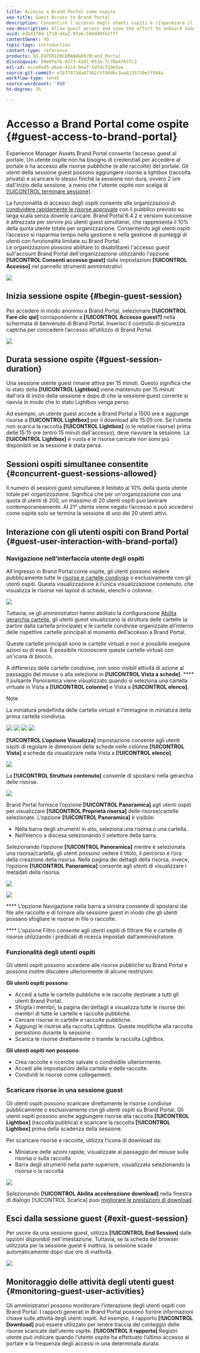 ```yaml
---
title: Accesso a Brand Portal come ospite
seo-title: Guest Access to Brand Portal
description: Consentire l'accesso degli utenti ospiti e risparmiare il lavoro per l'onboarding di numerosi utenti senza autenticazione.
seo-description: Allow guest access and save the effort to onboard numerous users without authentication.
uuid: edb4378d-1710-44a2-97a6-594d99f62fff
contentOwner: VG
topic-tags: introduction
content-type: reference
products: SG_EXPERIENCEMANAGER/Brand_Portal
discoiquuid: b9e9fe7b-0373-42d1-851b-7c76b47657c2
exl-id: ecce0a45-abae-41c4-9ea7-5dfdcf19e5ea
source-git-commit: e7877973da87362c5fddd6c3aa8135719eff044a
workflow-type: tm+mt
source-wordcount: '998'
ht-degree: 1%

---
```


# Accesso a Brand Portal come ospite {#guest-access-to-brand-portal}

Experience Manager Assets Brand Portal consente l’accesso guest al portale. Un utente ospite non ha bisogno di credenziali per accedere al portale e ha accesso alle risorse pubbliche (e alle raccolte) del portale. Gli utenti della sessione guest possono aggiungere risorse a lightbox (raccolta privata) e scaricare lo stesso finché la sessione non dura, ovvero 2 ore dall&#39;inizio della sessione, a meno che l&#39;utente ospite non scelga di [[!UICONTROL terminare sessione]](#exit-guest-session).

La funzionalità di accesso degli ospiti consente alle organizzazioni di [condividere rapidamente le risorse approvate](../using/brand-portal-sharing-folders.md#how-to-share-folders) con il pubblico previsto su larga scala senza doverle caricare. Brand Portal 6.4.2 e versioni successive è attrezzata per servire più utenti guest simultanei, che rappresenta il 10% della quota utente totale per organizzazione. Consentendo agli utenti ospiti l’accesso si risparmia tempo nella gestione e nella gestione di punteggi di utenti con funzionalità limitate su Brand Portal.\
Le organizzazioni possono abilitare (o disabilitare) l&#39;accesso guest sull&#39;account Brand Portal dell&#39;organizzazione utilizzando l&#39;opzione **[!UICONTROL Consenti accesso guest]** dalle impostazioni **[!UICONTROL Accesso]** nel pannello strumenti amministrativi.

<!--
Comment Type: annotation
Last Modified By: mgulati
Last Modified Date: 2018-08-17T10:42:59.879-0400
Removed the first para: "AEM Assets Brand Portal allows public users to enter the portal anonymously and have restricted access to the allowed public resources as guests. Organization users with guest role need not seek access and authentication from administrators."
-->

![](assets/enable-guest-access.png)

## Inizia sessione ospite {#begin-guest-session}

Per accedere in modo anonimo a Brand Portal, selezionare **[!UICONTROL Fare clic qui]** corrispondente a **[!UICONTROL Accesso guest?]** nella schermata di benvenuto di Brand Portal. Inserisci il controllo di sicurezza captcha per concedere l’accesso all’utilizzo di Brand Portal.

![](assets/bp-login-screen.png)

## Durata sessione ospite {#guest-session-duration}


Una sessione utente guest rimane attiva per 15 minuti.
Questo significa che lo stato della **[!UICONTROL Lightbox]** viene mantenuto per 15 minuti dall&#39;ora di inizio della sessione e dopo di che la sessione guest corrente si riavvia in modo che lo stato Lightbox venga perso.

Ad esempio, un utente guest accede a Brand Portal a 1500 ore e aggiunge risorse a **[!UICONTROL Lightbox]** per il download alle 15:05 ore. Se l&#39;utente non scarica la raccolta **[!UICONTROL Lightbox]** (o le relative risorse) prima delle 15:15 ore (entro 15 minuti dall&#39;accesso), deve riavviare la sessione. La **[!UICONTROL Lightbox]** è vuota e le risorse caricate non sono più disponibili se la sessione è stata persa.

## Sessioni ospiti simultanee consentite {#concurrent-guest-sessions-allowed}

Il numero di sessioni guest simultanee è limitato al 10% della quota utente totale per organizzazione. Significa che per un&#39;organizzazione con una quota di utenti di 200, un massimo di 20 utenti ospiti può lavorare contemporaneamente. Al 21° utente viene negato l’accesso e può accedervi come ospite solo se termina la sessione di uno dei 20 utenti attivi.

## Interazione con gli utenti ospiti con Brand Portal {#guest-user-interaction-with-brand-portal}

### Navigazione nell’interfaccia utente degli ospiti

All&#39;ingresso in Brand Portal come ospite, gli utenti possono vedere pubblicamente tutte le [risorse e cartelle condivise](../using/brand-portal-sharing-folders.md#sharefolders) o esclusivamente con gli utenti ospiti. Questa visualizzazione è l’unica visualizzazione contenuto, che visualizza le risorse nei layout di schede, elenchi o colonne.

![](assets/disabled-folder-hierarchy1.png)

Tuttavia, se gli amministratori hanno abilitato la configurazione [Abilita gerarchia cartelle](../using/brand-portal-general-configuration.md#main-pars-header-1621071021), gli utenti guest visualizzano la struttura delle cartelle (a partire dalla cartella principale) e le cartelle condivise organizzate all’interno delle rispettive cartelle principali al momento dell’accesso a Brand Portal.

Queste cartelle principali sono le cartelle virtuali e non è possibile eseguire azioni su di esse. È possibile riconoscere queste cartelle virtuali con un&#39;icona di blocco.

A differenza delle cartelle condivise, non sono visibili attività di azione al passaggio del mouse o alla selezione in **[!UICONTROL Vista a schede]**. **** Il pulsante Panoramica viene visualizzato quando si seleziona una cartella virtuale in Vista a  **[!UICONTROL colonne]** e Vista a  **[!UICONTROL elenco]**.

>[!NOTE]
>
>La miniatura predefinita delle cartelle virtuali è l&#39;immagine in miniatura della prima cartella condivisa.

![](assets/enabled-hierarchy1.png) ![](assets/hierarchy1-nonadmin.png) ![](assets/hierarchy-nonadmin.png) ![](assets/hierarchy2-nonadmin.png)

**[!UICONTROL L’opzione Visualizza]** impostazione consente agli utenti ospiti di regolare le dimensioni delle schede nelle colonne  **[!UICONTROL Vista]** a schede da visualizzare nella Vista a  **[!UICONTROL elenco]**.

![](assets/nav-guest-user.png)

La **[!UICONTROL Struttura contenuto]** consente di spostarsi nella gerarchia delle risorse.

![](assets/guest-login-ui.png)

Brand Portal fornisce l’opzione **[!UICONTROL Panoramica]** agli utenti ospiti per visualizzare **[!UICONTROL Proprietà risorsa]** delle risorse/cartelle selezionate. L&#39;opzione **[!UICONTROL Panoramica]** è visibile:

* Nella barra degli strumenti in alto, seleziona una risorsa o una cartella.
* Nell’elenco a discesa selezionando il selettore della barra.

Selezionando l’opzione **[!UICONTROL Panoramica]** mentre è selezionata una risorsa/cartella, gli utenti possono vedere il titolo, il percorso e l’ora della creazione della risorsa. Nella pagina dei dettagli della risorsa, invece, l’opzione **[!UICONTROL Panoramica]** consente agli utenti di visualizzare i metadati della risorsa.

![](assets/overview-option-1.png)

![](assets/overview-rail-selector-1.png)

**** L’opzione Navigazione nella barra a sinistra consente di spostarsi dai file alle raccolte e di tornare alla sessione guest in modo che gli utenti possano sfogliare le risorse in file o raccolte.

**** L’opzione Filtro consente agli utenti ospiti di filtrare file e cartelle di risorse utilizzando i predicati di ricerca impostati dall’amministratore.

### Funzionalità degli utenti ospiti

Gli utenti ospiti possono accedere alle risorse pubbliche su Brand Portal e possono inoltre discutere ulteriormente di alcune restrizioni.

**Gli utenti ospiti possono**:

* Accedi a tutte le cartelle pubbliche e le raccolte destinate a tutti gli utenti Brand Portal.
* Sfoglia i membri, la pagina dei dettagli e visualizza tutte le risorse dei membri di tutte le cartelle e raccolte pubbliche.
* Cercare risorse in cartelle e raccolte pubbliche.
* Aggiungi le risorse alla raccolta Lightbox. Queste modifiche alla raccolta persistono durante la sessione.
* Scarica le risorse direttamente o tramite la raccolta Lightbox.

**Gli utenti ospiti non possono**:

* Crea raccolte e ricerche salvate o condividile ulteriormente.
* Accedi alle impostazioni della cartella e delle raccolte.
* Condividi le risorse come collegamenti.

### Scaricare risorse in una sessione guest

Gli utenti ospiti possono scaricare direttamente le risorse condivise pubblicamente o esclusivamente con gli utenti ospiti su Brand Portal. Gli utenti ospiti possono anche aggiungere risorse alla raccolta **[!UICONTROL Lightbox]** (raccolta pubblica) e scaricare la raccolta **[!UICONTROL Lightbox]** prima della scadenza della sessione.

Per scaricare risorse e raccolte, utilizza l’icona di download da:

* Miniature delle azioni rapide, visualizzate al passaggio del mouse sulla risorsa o sulla raccolta
* Barra degli strumenti nella parte superiore, visualizzata selezionando la risorsa o la raccolta

![](assets/download-on-guest.png)

Selezionando **[!UICONTROL Abilita accelerazione download]** nella finestra di dialogo [!UICONTROL Scarica] puoi [migliorare le prestazioni di download](../using/accelerated-download.md).

## Esci dalla sessione guest {#exit-guest-session}

Per uscire da una sessione guest, utilizza **[!UICONTROL End Session]** dalle opzioni disponibili nell&#39;intestazione. Tuttavia, se la scheda del browser utilizzata per la sessione guest è inattiva, la sessione scade automaticamente dopo due ore di inattività.

![](assets/end-guest-session.png)

## Monitoraggio delle attività degli utenti guest {#monitoring-guest-user-activities}

Gli amministratori possono monitorare l’interazione degli utenti ospiti con Brand Portal. I rapporti generati in Brand Portal possono fornire informazioni chiave sulle attività degli utenti ospiti. Ad esempio, il rapporto **[!UICONTROL Download]** può essere utilizzato per tenere traccia del conteggio delle risorse scaricate dall’utente ospite. **[!UICONTROL Il rapporto]** Registri utente può indicare quando l’utente ospite ha effettuato l’ultimo accesso al portale e la frequenza degli accessi in una determinata durata.
